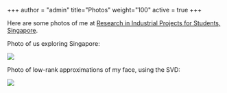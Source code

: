 +++
author = "admin"
title="Photos"
weight="100"
active = true
+++

Here are some photos of me at [Research in Industrial Projects for Students, Singapore](https://www.ipam.ucla.edu/programs/student-research-programs/research-in-industrial-projects-for-students-rips-2019-singapore/).

Photo of us exploring Singapore:

![](/img/singaporefour.jpg)

Photo of low-rank approximations of my face, using the SVD:

![](/img/svd_faces.jpg)

